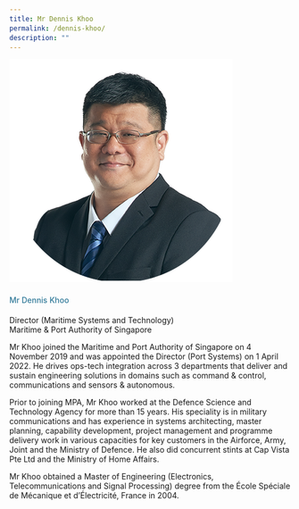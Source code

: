 ```yaml
---
title: Mr Dennis Khoo
permalink: /dennis-khoo/
description: ""
---
```

<div class="row"> <div class="col is-3"> <img src="/images/Speakers_23/Session4/dennis khoo.png"> </div> <div class="col is-9 speaker-details"> <h4>Mr Dennis Khoo</h4> <p>Director (Maritime Systems and Technology)<br> Maritime &amp; Port Authority of Singapore  <br> </p> <p>Mr Khoo joined the Maritime and Port Authority of Singapore on 4 November 2019 and was appointed the Director (Port Systems) on 1 April 2022. He drives ops-tech integration across 3 departments that deliver and sustain engineering solutions in domains such as command &amp; control, communications and sensors &amp; autonomous.</p> <p>Prior to joining MPA, Mr Khoo worked at the Defence Science and Technology Agency for more than 15 years. His speciality is in military communications and has experience in systems architecting, master planning, capability development, project management and programme delivery work in various capacities for key customers in the Airforce, Army, Joint and the Ministry of Defence. He also did concurrent stints at Cap Vista Pte Ltd and the Ministry of Home Affairs.</p> <p>Mr Khoo obtained a Master of Engineering (Electronics, Telecommunications and Signal Processing) degree from the École Spéciale de Mécanique et d’Électricité, France in 2004. </p> </div> </div>






<style type="text/css"> 
    .is-left{
      text-align: left;
    }
    h4{
      font-weight: 500; 
      color: #337B9A !important;
    }
     .speaker-details p { text-align: justified; }
  </style>
